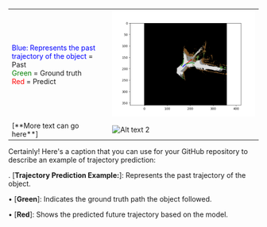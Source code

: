 <table>
  <tr>
    <td>
      <span style="color: Blue;">Blue: Represents the past trajectory of the object </span> = Past<br>
      <span style="color: green;">Green</span> = Ground truth<br>
      <span style="color: red;">Red</span> = Predict
    </td>
    <td><img src="/Images/video_vehicle_107.png" alt="Alt text 1" width="700"/></td>
  </tr>
  <tr>
    <td>[**More text can go here**]</td>
    <td><img src="/Images/Demo.gif" alt="Alt text 2" width="700"/></td>
  </tr>
</table>


Certainly! Here's a caption that you can use for your GitHub repository to describe an example of trajectory prediction:

.  [**Trajectory Prediction Example:**]: Represents the past trajectory of the object.

•  [**Green**]: Indicates the ground truth path the object followed.

•  [**Red**]: Shows the predicted future trajectory based on the model.
